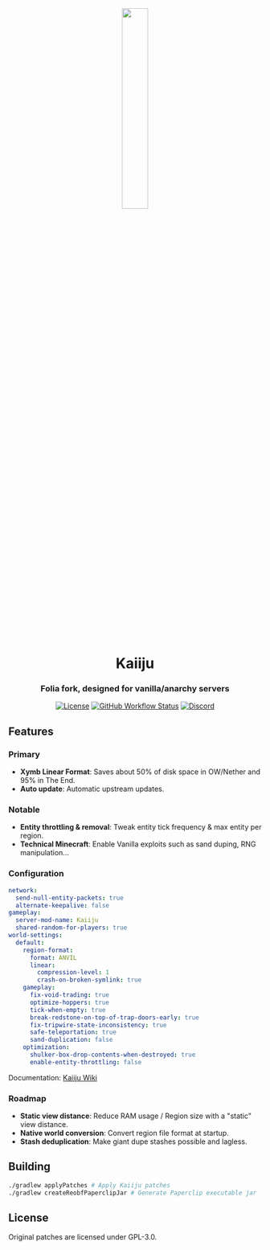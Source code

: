 <div align="center">
  <img src="https://github.com/kugge/Kaiiju/blob/ver/1.19.3/logo.png?" width="32%" height="32%"/>
  <h1>Kaiiju</h1>
  <h3>Folia fork, designed for vanilla/anarchy servers</h3>

  [![License](https://img.shields.io/github/license/kugge/Kaiiju?style=for-the-badge&logo=github)](LICENSE)
  [![GitHub Workflow Status](https://img.shields.io/github/actions/workflow/status/kugge/Kaiiju/build.yml?style=for-the-badge)](https://github.com/kugge/Kaiiju/actions)
  [![Discord](https://img.shields.io/discord/1059774886672859136?color=5865F2&label=discord&style=for-the-badge)](https://discord.gg/qagZRAepb7)

</div>

## Features

### Primary
- **Xymb Linear Format**: Saves about 50% of disk space in OW/Nether and 95% in The End.
- **Auto update**: Automatic upstream updates.

### Notable
- **Entity throttling & removal**: Tweak entity tick frequency & max entity per region.
- **Technical Minecraft**: Enable Vanilla exploits such as sand duping, RNG manipulation...

### Configuration

```yaml
network:
  send-null-entity-packets: true
  alternate-keepalive: false
gameplay:
  server-mod-name: Kaiiju
  shared-random-for-players: true
world-settings:
  default:
    region-format:
      format: ANVIL
      linear:
        compression-level: 1
        crash-on-broken-symlink: true
    gameplay:
      fix-void-trading: true
      optimize-hoppers: true
      tick-when-empty: true
      break-redstone-on-top-of-trap-doors-early: true
      fix-tripwire-state-inconsistency: true
      safe-teleportation: true
      sand-duplication: false
    optimization:
      shulker-box-drop-contents-when-destroyed: true
      enable-entity-throttling: false
```
Documentation: [Kaiiju Wiki](https://github.com/KaiijuMC/Kaiiju/wiki/Configuration)

### Roadmap
- **Static view distance**: Reduce RAM usage / Region size with a "static" view distance.
- **Native world conversion**: Convert region file format at startup.
- **Stash deduplication**: Make giant dupe stashes possible and lagless.

## Building

```bash
./gradlew applyPatches # Apply Kaiiju patches
./gradlew createReobfPaperclipJar # Generate Paperclip executable jar
```

## License
Original patches are licensed under GPL-3.0.
